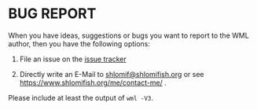 BUG REPORT
==========

When you have ideas, suggestions or bugs you want to report to the WML
author, then you have the following options:

1. File an issue on the
[issue tracker](https://github.com/thewml/website-meta-language/issues)

2. Directly write an E-Mail to shlomif@shlomifish.org or see
https://www.shlomifish.org/me/contact-me/ .

Please include at least the output of `wml -V3`.
